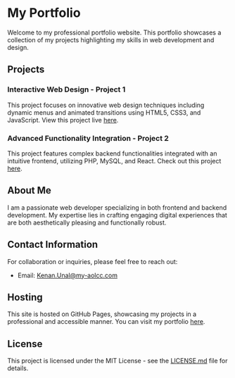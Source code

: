 # My Portfolio

Welcome to my professional portfolio website. This portfolio showcases a collection of my projects highlighting my skills in web development and design.

## Projects

### Interactive Web Design - Project 1
This project focuses on innovative web design techniques including dynamic menus and animated transitions using HTML5, CSS3, and JavaScript. View this project live [here](https://github.com/kenan-bit1).

### Advanced Functionality Integration - Project 2
This project features complex backend functionalities integrated with an intuitive frontend, utilizing PHP, MySQL, and React. Check out this project [here](https://github.com/kenan-bit1).

## About Me

I am a passionate web developer specializing in both frontend and backend development. My expertise lies in crafting engaging digital experiences that are both aesthetically pleasing and functionally robust.

## Contact Information

For collaboration or inquiries, please feel free to reach out:
- Email: [Kenan.Unal@my-aolcc.com](mailto:Kenan.Unal@my-aolcc.com)

## Hosting

This site is hosted on GitHub Pages, showcasing my projects in a professional and accessible manner. You can visit my portfolio [here](https://github.com/kenan-bit1).

## License

This project is licensed under the MIT License - see the [LICENSE.md](LICENSE.md) file for details.
